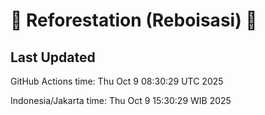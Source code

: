 
# 🌳 Reforestation (Reboisasi) 🌲

## Last Updated

GitHub Actions time: Thu Oct  9 08:30:29 UTC 2025

Indonesia/Jakarta time: Thu Oct  9 15:30:29 WIB 2025
